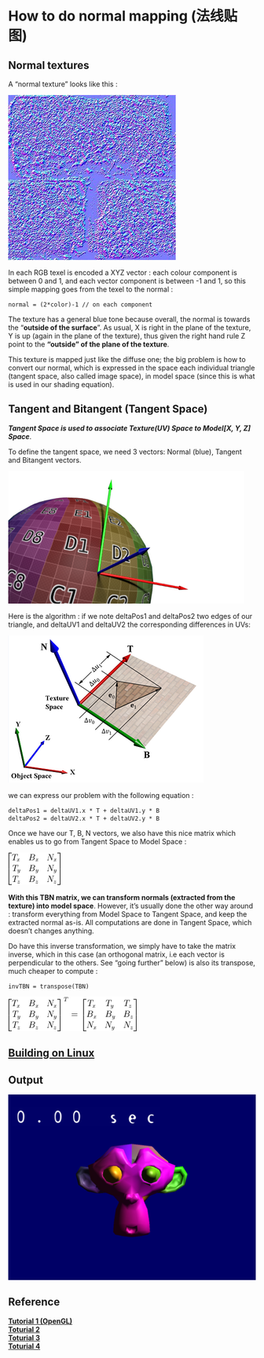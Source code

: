 # How to do normal mapping (法线贴图)

## Normal textures

A “normal texture” looks like this :

![normal.jpg](https://github.com/HugoNip/OpenGLLearning/blob/master/figures/normal.jpg)     

In each RGB texel is encoded a XYZ vector : each colour component is between 0 and 1, and each vector component is between -1 and 1, so this simple mapping goes from the texel to the normal :

```
normal = (2*color)-1 // on each component
```

The texture has a general blue tone because overall, the normal is towards the “**outside of the surface**”. As usual, X is right in the plane of the texture, Y is up (again in the plane of the texture), thus given the right hand rule Z point to the **“outside” of the plane of the texture**.

This texture is mapped just like the diffuse one; the big problem is how to convert our normal, which is expressed in the space each individual triangle (tangent space, also called image space), in model space (since this is what is used in our shading equation).

 
## Tangent and Bitangent (Tangent Space)

***Tangent Space is used to associate Texture(UV) Space to Model[X, Y, Z] Space***.

To define the tangent space, we need 3 vectors: Normal (blue), Tangent and Bitangent vectors.

![NTBFromUVs.png](https://github.com/HugoNip/OpenGLLearning/blob/master/figures/NTBFromUVs.png)     

Here is the algorithm : if we note deltaPos1 and deltaPos2 two edges of our triangle, and deltaUV1 and deltaUV2 the corresponding differences in UVs: 

![deltaUV.png](https://github.com/HugoNip/OpenGLLearning/blob/master/figures/deltaUV.png)     

we can express our problem with the following equation :

```
deltaPos1 = deltaUV1.x * T + deltaUV1.y * B
deltaPos2 = deltaUV2.x * T + deltaUV2.y * B
```

Once we have our T, B, N vectors, we also have this nice matrix which enables us to go from Tangent Space to Model Space :

![TBN.png](https://github.com/HugoNip/OpenGLLearning/blob/master/figures/TBN.png)     

**With this TBN matrix, we can transform normals (extracted from the texture) into model space**. However, it’s usually done the other way around : transform everything from Model Space to Tangent Space, and keep the extracted normal as-is. All computations are done in Tangent Space, which doesn’t changes anything.

Do have this inverse transformation, we simply have to take the matrix inverse, which in this case (an orthogonal matrix, i.e each vector is perpendicular to the others. See “going further” below) is also its transpose, much cheaper to compute :

```
invTBN = transpose(TBN)
```
![transposeTBN.png](https://github.com/HugoNip/OpenGLLearning/blob/master/figures/transposeTBN.png)    



## [Building on Linux](https://github.com/HugoNip/OpenGLLearning#building-on-linux)

## Output

![clock.PNG](https://github.com/HugoNip/OpenGLLearning/blob/master/figures/clock.PNG)

## Reference
[**Tutorial 1 (OpenGL)**](http://www.opengl-tutorial.org/intermediate-tutorials/tutorial-13-normal-mapping/)    
[**Toturial 2**](https://www.cnblogs.com/freeblues/p/5742956.html)    
[**Toturial 3**](https://www.cnblogs.com/wangchengfeng/p/3470310.html)    
[**Toturial 4**](https://blog.csdn.net/bonchoix/article/details/8619624)    